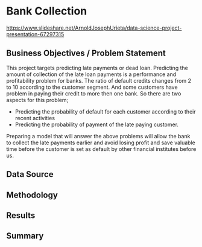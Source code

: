 # Bank Collection
https://www.slideshare.net/ArnoldJosephUrieta/data-science-project-presentation-67297315

## Business Objectives / Problem Statement
This project targets predicting late payments or dead loan. Predicting the amount of collection of the late loan payments is a performance and profitability problem for banks. The ratio of default credits changes from 2 to 10 according to the customer segment. And some customers have problem in paying their credit to more then one bank. 
So there are two aspects for this problem;
* Predicting the probability of default for each customer according to their recent activities
* Predicting the probability of payment of the late paying customer.

Preparing a model that will answer the above problems will allow the bank to collect the late payments earlier and avoid losing profit and save valuable time before the customer is set as default by other financial institutes before us.

## Data Source

## Methodology

## Results

## Summary
